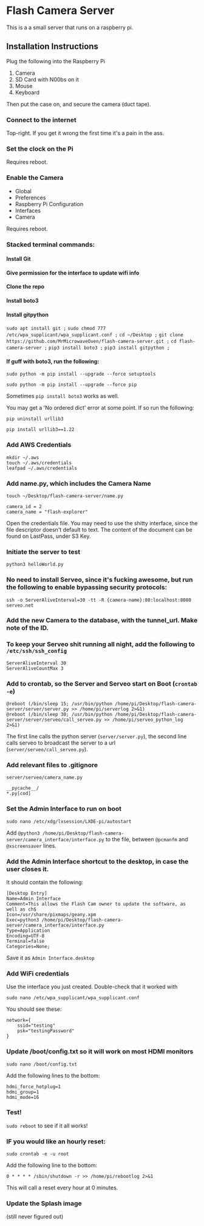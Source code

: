 # Flash Camera Server

This is a a small server that runs on a raspberry pi.

## Installation Instructions

Plug the following into the Raspberry Pi

1. Camera
2. SD Card with N00bs on it
3. Mouse
4. Keyboard

Then put the case on, and secure the camera (duct tape).

### Connect to the internet

Top-right.  If you get it wrong the first time it's a pain in the ass.

### Set the clock on the Pi

Requires reboot.

### Enable the Camera

* Global
* Preferences
* Raspberry Pi Configuration
* Interfaces
* Camera

Requires reboot.

### Stacked terminal commands:
#### Install Git
#### Give permission for the interface to update wifi info
#### Clone the repo
#### Install boto3
#### Install gitpython

`sudo apt install git ;`
`sudo chmod 777 /etc/wpa_supplicant/wpa_supplicant.conf ;`
`cd ~/Desktop ;`
`git clone https://github.com/MrMicrowaveOven/flash-camera-server.git ;`
`cd flash-camera-server ;`
`pip3 install boto3 ;`
`pip3 install gitpython ;`

#### If guff with boto3, run the following:

`sudo python -m pip install --upgrade --force setuptools`

`sudo python -m pip install --upgrade --force pip`

Sometimes `pip install boto3` works as well.

You may get a 'No ordered dict' error at some point.  If so run the following:
```
pip uninstall urllib3

pip install urllib3==1.22
```

### Add AWS Credentials
```
mkdir ~/.aws
touch ~/.aws/credentials
leafpad ~/.aws/credentials
```

### Add name.py, which includes the Camera Name


`touch ~/Desktop/flash-camera-server/name.py`

```
camera_id = 2
camera_name = "flash-explorer"
```

Open the credentials file.  You may need to use the shitty interface, since the file descriptor doesn't default to text.  The content of the document can be found on LastPass, under S3 Key.

### Initiate the server to test

`python3 helloWorld.py`

### No need to install Serveo, since it's fucking awesome, but run the following to enable bypassing security protocols:

`ssh -o ServerAliveInterval=30 -tt -R {camera-name}:80:localhost:8080 serveo.net`

### Add the new Camera to the database, with the tunnel_url.  Make note of the ID.

### To keep your Serveo shit running all night, add the following to `/etc/ssh/ssh_config`
```
ServerAliveInterval 30
ServerAliveCountMax 3
```

### Add to crontab, so the Server and Serveo start on Boot (`crontab -e`)
```
@reboot (/bin/sleep 15; /usr/bin/python /home/pi/Desktop/flash-camera-server/server/server.py >> /home/pi/serverlog 2>&1)
@reboot (/bin/sleep 30; /usr/bin/python /home/pi/Desktop/flash-camera-server/server/serveo/call_serveo.py >> /home/pi/serveo_python_log 2>&1)
```

The first line calls the python server (`server/server.py`), the second line calls serveo to broadcast the server to a url (`server/serveo/call_serveo.py`).

### Add relevant files to .gitignore

```
server/serveo/camera_name.py

__pycache__/
*.py[cod]
```

### Set the Admin Interface to run on boot

`sudo nano /etc/xdg/lxsession/LXDE-pi/autostart`

Add `@python3 /home/pi/Desktop/flash-camera-server/camera_interface/interface.py` to the file, between `@pcmanfm` and `@xscreensaver` lines.

### Add the Admin Interface shortcut to the desktop, in case the user closes it.

It should contain the following:

```
[Desktop Entry]
Name=Admin Interface
Comment=This allows the Flash Cam owner to update the software, as well as ch$
Icon=/usr/share/pixmaps/geany.xpm
Exec=python3 /home/pi/Desktop/flash-camera-server/camera_interface/interface.py
Type=Application
Encoding=UTF-8
Terminal=false
Categories=None;
```

Save it as `Admin Interface.desktop`

### Add WiFi credentials

Use the interface you just created.  Double-check that it worked with

`sudo nano /etc/wpa_supplicant/wpa_supplicant.conf`

You should see these:

```
network={
    ssid="testing"
    psk="testingPassword"
}
```

### Update /boot/config.txt so it will work on most HDMI monitors

`sudo nano /boot/config.txt`

Add the following lines to the bottom:

```
hdmi_force_hotplug=1
hdmi_group=1
hdmi_mode=16
```

### Test!

`sudo reboot` to see if it all works!

### IF you would like an hourly reset:

`sudo crontab -e -u root`

Add the following line to the bottom:

```
0 * * * * /sbin/shutdown -r >> /home/pi/rebootlog 2>&1
```

This will call a reset every hour at 0 minutes.

### Update the Splash image

(still never figured out)
<!-- Change `/usr/share/plymouth/themes/pix/splash.png` to this image: https://benjs-bucket.s3-us-west-1.amazonaws.com/camera_splash.jpeg

May need to use `sudo mv`. -->

<!-- https://scribles.net/customizing-boot-up-screen-on-raspberry-pi/ -->
